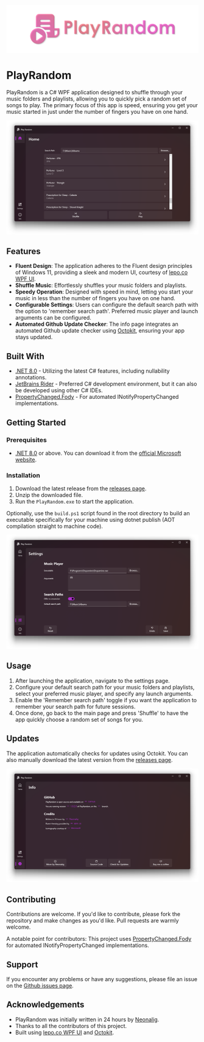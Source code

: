 ![PlayRandom Logo](./Resources/WideLogo.png)

# PlayRandom

PlayRandom is a C# WPF application designed to shuffle through your music folders and playlists, allowing you to quickly pick a random set of songs to play. The primary focus of this app is speed, ensuring you get your music started in just under the number of fingers you have on one hand.

![Dashboard Screen](./Resources/PageDashboard.png)

## Features

- **Fluent Design**: The application adheres to the Fluent design principles of Windows 11, providing a sleek and modern UI, courtesy of [lepo.co WPF UI](https://wpfui.lepo.co).
- **Shuffle Music**: Effortlessly shuffles your music folders and playlists.
- **Speedy Operation**: Designed with speed in mind, letting you start your music in less than the number of fingers you have on one hand.
- **Configurable Settings**: Users can configure the default search path with the option to 'remember search path'. Preferred music player and launch arguments can be configured.
- **Automated Github Update Checker**: The info page integrates an automated Github update checker using [Octokit](https://github.com/octokit/octokit.net), ensuring your app stays updated.

## Built With

- [.NET 8.0](https://dotnet.microsoft.com/en-us/download/dotnet/8.0) - Utilizing the latest C# features, including nullability annotations.
- [JetBrains Rider](https://www.jetbrains.com/rider/) - Preferred C# development environment, but it can also be developed using other C# IDEs.
- [PropertyChanged.Fody](https://github.com/Fody/PropertyChanged) - For automated INotifyPropertyChanged implementations.

## Getting Started

### Prerequisites

- [.NET 8.0](https://dotnet.microsoft.com/en-us/download/dotnet/8.0) or above. You can download it from the [official Microsoft website](https://dotnet.microsoft.com/download).

### Installation

1. Download the latest release from the [releases page](https://github.com/Neonalig/PlayRandom/releases).
2. Unzip the downloaded file.
3. Run the `PlayRandom.exe` to start the application.

Optionally, use the `build.ps1` script found in the root directory to build an executable specifically for your machine using dotnet publish (AOT compilation straight to machine code).

![Settings Screen](./Resources/PageSettings.png)

## Usage

1. After launching the application, navigate to the settings page.
2. Configure your default search path for your music folders and playlists, select your preferred music player, and specify any launch arguments.
3. Enable the 'Remember search path' toggle if you want the application to remember your search path for future sessions.
4. Once done, go back to the main page and press 'Shuffle' to have the app quickly choose a random set of songs for you.

## Updates

The application automatically checks for updates using Octokit. You can also manually download the latest version from the [releases page](https://github.com/Neonalig/PlayRandom/releases).

![Info Screen](./Resources/PageInfo.png)

## Contributing

Contributions are welcome. If you'd like to contribute, please fork the repository and make changes as you'd like. Pull requests are warmly welcome.

A notable point for contributors: This project uses [PropertyChanged.Fody](https://github.com/Fody/PropertyChanged) for automated INotifyPropertyChanged implementations.

## Support

If you encounter any problems or have any suggestions, please file an issue on the [Github issues page](https://github.com/Neonalig/PlayRandom/issues).

## Acknowledgements

- PlayRandom was initially written in 24 hours by [Neonalig](https://linktr.ee/Neonalig).
- Thanks to all the contributors of this project.
- Built using [lepo.co WPF UI](https://wpfui.lepo.co) and [Octokit](https://github.com/octokit/octokit.net).
